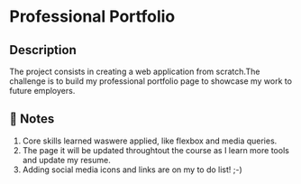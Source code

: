 # Professional Portfolio
## Description
The project consists in creating a web application from scratch.The challenge is to build my professional portfolio page to showcase my work to future employers.

## 📝 Notes
1. Core skills learned waswere applied, like flexbox and media queries. 
2. The page it will be updated throughtout the course as I learn more tools and update my resume.
3. Adding social media icons and links are on my to do list! ;-)

